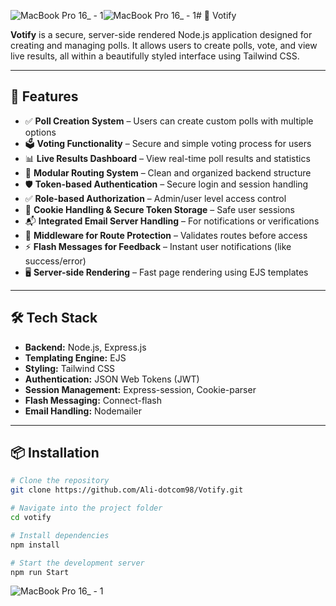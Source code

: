 ![MacBook Pro 16_ - 1](https://github.com/user-attachments/assets/84a40edd-6166-4ad6-81ef-5d7a1176a572)![MacBook Pro 16_ - 1](https://github.com/user-attachments/assets/88165836-30dd-4a0d-b7bc-db078a07b6ad)# 📌 Votify

**Votify** is a secure, server-side rendered Node.js application designed for creating and managing polls. It allows users to create polls, vote, and view live results, all within a beautifully styled interface using Tailwind CSS.

---

## 🚀 Features

- ✅ **Poll Creation System** – Users can create custom polls with multiple options  
- 🗳️ **Voting Functionality** – Secure and simple voting process for users  
- 📊 **Live Results Dashboard** – View real-time poll results and statistics  
- 🧩 **Modular Routing System** – Clean and organized backend structure  
- 🛡️ **Token-based Authentication** – Secure login and session handling  
- ✅ **Role-based Authorization** – Admin/user level access control  
- 🍪 **Cookie Handling & Secure Token Storage** – Safe user sessions  
- 📬 **Integrated Email Server Handling** – For notifications or verifications  
- 🔐 **Middleware for Route Protection** – Validates routes before access  
- ⚡ **Flash Messages for Feedback** – Instant user notifications (like success/error)  
- 🖥️ **Server-side Rendering** – Fast page rendering using EJS templates  

---

## 🛠️ Tech Stack

- **Backend:** Node.js, Express.js  
- **Templating Engine:** EJS  
- **Styling:** Tailwind CSS  
- **Authentication:** JSON Web Tokens (JWT)  
- **Session Management:** Express-session, Cookie-parser  
- **Flash Messaging:** Connect-flash  
- **Email Handling:** Nodemailer 

---

## 📦 Installation

```bash
# Clone the repository
git clone https://github.com/Ali-dotcom98/Votify.git

# Navigate into the project folder
cd votify

# Install dependencies
npm install

# Start the development server
npm run Start
```
![MacBook Pro 16_ - 1](https://github.com/user-attachments/assets/84276b5c-cad8-4247-a54a-53a9221c14a6)





